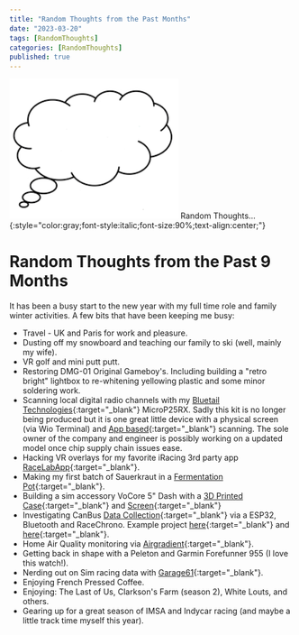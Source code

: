 ```yaml
---
title: "Random Thoughts from the Past Months"
date: "2023-03-20"
tags: [RandomThoughts]
categories: [RandomThoughts]
published: true
---
```

<img src="../images/thoughtbubble.png" alt="" width="300    "/>
Random Thoughts...
{:style="color:gray;font-style:italic;font-size:90%;text-align:center;"}

# Random Thoughts from the Past 9 Months
It has been a busy start to the new year with my full time role and family winter activities.  A few bits that have been keeping me busy:
* Travel - UK and Paris for work and pleasure.
* Dusting off my snowboard and teaching our family to ski (well, mainly my wife).
* VR golf and mini putt putt.
* Restoring DMG-01 Original Gameboy's.  Including building a "retro bright" lightbox to re-whitening yellowing plastic and some minor soldering work.
* Scanning local digital radio channels with my [Bluetail Technologies](https://bluetailtechnologies.com/){:target="_blank"} MicroP25RX.  Sadly this kit is no longer being produced but it is one great little device with a physical screen (via Wio Terminal) and [App based](https://github.com/tvelliott/MicroP25RXMon){:target="_blank"} scanning.  The sole owner of the company and engineer is possibly working on a updated model once chip supply chain issues ease.
* Hacking VR overlays for my favorite iRacing 3rd party app [RaceLabApp](https://racelab.app/){:target="_blank"}.
* Making my first batch of Sauerkraut in a [Fermentation Pot](https://www.amazon.com/dp/B01I8HT5IY){:target="_blank"}.
* Building a sim accessory VoCore 5" Dash with a [3D Printed Case](https://www.thingiverse.com/thing:5429126){:target="_blank"} and [Screen](https://vocore.io/screen.html){:target="_blank"}
* Investigating CanBus [Data Collection](https://racechrono.com/forum/discussion/1746/my-first-build-can-bus-and-gps-through-bluetooth-le/p4){:target="_blank"} via a ESP32, Bluetooth and RaceChrono.  Example project [here](https://github.com/joeroback/racechrono-canbus){:target="_blank"} and [here](https://g80.bimmerpost.com/forums/showthread.php?t=1959139){:target="_blank"}.
* Home Air Quality monitoring via [Airgradient](https://www.airgradient.com/open-airgradient/kits/){:target="_blank"}.
* Getting back in shape with a Peleton and Garmin Forefunner 955 (I love this watch!).
* Nerding out on Sim racing data with [Garage61](https://garage61.net/){:target="_blank"}.
* Enjoying French Pressed Coffee.
* Enjoying:  The Last of Us, Clarkson's Farm (season 2), White Louts, and others.
* Gearing up for a great season of IMSA and Indycar racing (and maybe a little track time myself this year).